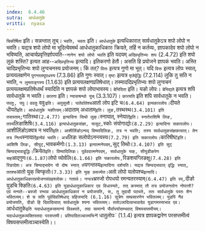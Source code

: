 ```yaml
---
index:  6.4.46
sutra:  आर्धधातुके
vritti:  nyasa
---
```


`चिकीर्षिता` इति। सन्नन्तात् तुच्। `भवति, भवतः` इति। `आर्धधातुके` इत्यधिकारात् सार्वधातुकेऽत्र शपो लोपो न भवति। यद्यत्र शपो लोपो मा भूदित्येवमर्थ आर्धधातुकाधिकारः क्रियते, तर्हि न कर्तव्यः, ज्ञापकादेव शपो लोपो न भविष्यति, आचार्यप्रवृत्तिर्ज्ञापयति--`नानेन शपो लोपो भवति` इति यदयम् `अदिप्रभृतिभ्यः शपः` (2.4.72) इति शपो लुकं शस्ति? इत्यत आह--`अदिप्रभृतिभ्यः` इत्यादि। इतिकरणो हेतौ। असति हि प्रयोजने ज्ञापकं भवति। अस्ति चादिप्रभृतिभ्यः शपो लुग्वचनस्य प्रयोजनम्। किं तत्? `वित्तः` इत्यत्र गुणो मा भूत्। यदि `वित्तः` इत्यत्र लोपः स्यात्, प्रत्ययलक्षणेन `पुगन्तलघूपधस्य` (7.3.86) इति गुणः स्यात्। `मृष्टः` इत्यत्र `मृजेर्वृद्धिः` (7.2.114) लुकि तु सति न भवति, `न लुमताङ्गस्य` (1.1.63) इति प्रत्ययलक्षणप्रतिषेधात्। तस्माददिप्रभृतिभ्यः शपो लुग्वचनं प्रत्ययलक्षमप्रतिषेधार्थं स्यादिति न ज्ञापकं शपो लोपाभावस्य।
`बेभिदिता` इति। यङो लोपः। `बेभिद्यते` इत्यत्र शपि सार्वधातुके न भवति।
`कारणा` इति। `ण्यासश्रन्थो युच्` (3.3.107)। `कारयति` इति शपि सार्वधातुके न भवति।
`पपतुः, पपुः`। `ववतुः` ववुः` इति। अतुसुसौ। पातेर्वातेश्च `आतो लोप इटि च` (6.4.64) इत्यकारलोपः।
`दीयते धीयते` इति। आर्धधातुके यकीत्त्वम्। `अदाताम् अधाताम्` इति। लुङ, `तस्थस्थ` (3.4.101) इति तसस्ताम्; `गातिस्था` (2.4.77) इत्यादिना सिचो लुक्। `स्नायात्, स्नेयात्` इति। स्नातेराशिषि लिङ, तस्य `लिङाशिषि` (3.4.116) इत्यार्धधातुकसंज्ञा, यासुट्, `स्कोः संयोगाद्योः` (8.2.29) इत्यादिना सकारलोपः। `आशीर्लिङोऽक्यत्र न भवति` इति। आशीर्लिङोऽन्यद् विष्यादिलिङः, तत्र न भवति; तस्य सार्वधातुकसंज्ञकत्वात्। तेन तत्र नित्यं `स्नायात्` इत्येवं भवति। अत्र `लिङः सलोपोऽनन्त्यस्य` (7.2.79) इति सकारलोपः।
`कारिषीष्ट` इति। आशिषि लिङः, सीयुट्, `भावकर्मणोः` (1.3.13) इत्यात्मनेपदम्, `सुट् तिथोः` (3.4.107) इति सुट् चिण्वद्भावाद्वृद्धिः। `क्रियेत` इति। विष्यादिलिङः। पूर्ववदात्मनेपदम्, सार्वधातुके यक्, सीयुडीकरेण सह `आद्गुणः` (6.1.87) `लोपो व्योर्वलि` (6.1.66) इति यकारलोपः, `रिङशयग्लिङक्षु` (7.4.28) इति रिङादेशः। अत्र चिण्वद्भादेन यो दोषः स्यात् तं `यगन्तस्य` इत्यादिना दर्शयति। यद्यत्र चिण्वद्भावात् वृद्धिः स्यात्, ततश्च `आतो युक् चिण्कृतोः` (7.3.33) इति युक् प्रसज्येत।
`अतो लोपो यलोपश्च` इत्यादि। आर्धधातुकाधिकारप्रयोजनसंग्रहश्लोकः। गतार्थः।
नन्वत्र `भ्रस्जो रोपधयो रमन्यतरस्याम्` (6.4.47) इति रम्, `दीङो युडचि क्ङिति` (6.4.63) इति युडार्धधातुकाधिकार एव विधास्यते, तत् कस्मात् तौ तत्र प्रयोजनत्वेन नोपात्तौ? एवं मन्यते--भ्रस्जो रम्भाव आर्धधातुकाधिकारं न प्रयोजयति, स, तु तुदादौ पठ्यते, ततः सार्वधातुके परतः शेन भवितव्यम्। शे च सति पूर्वविप्रतिषेधाद् ग्रहिजयादि (6.1.16) सूत्रेण सम्प्रसारणेन भवितव्यम्। युडपि नैव प्रयोजयति, दीङो हि दिवादित्वात् सार्वधातुके श्यना भवितव्यम्। ततोऽजादित्वाभावादेव युडागमस्याभाव एव। `आर्धधातुके` इति यदार्धधातुकसामान्यं विवक्ष्यते, तदा सामान्ये पौर्वापर्यासम्भवात् विषयसप्तमीयम्। यदार्धधातुकव्यक्तिस्तदा परसप्तमी। प्रतिपादितञ्चास्मभिः `न धातुलोपः` (1.1.4) इत्यत्र ज्ञापकद्वारेण परसप्तमीत्वं विषयसप्तमीत्वञ्चास्येति।।

